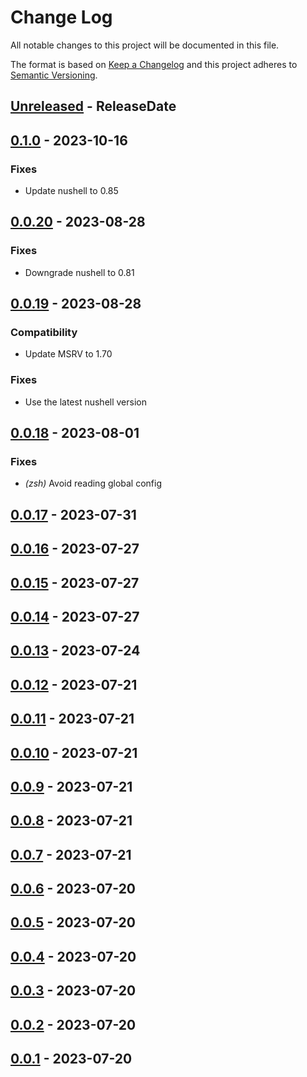 # Change Log
All notable changes to this project will be documented in this file.

The format is based on [Keep a Changelog](http://keepachangelog.com/)
and this project adheres to [Semantic Versioning](http://semver.org/).

<!-- next-header -->
## [Unreleased] - ReleaseDate

## [0.1.0] - 2023-10-16

### Fixes

- Update nushell to 0.85

## [0.0.20] - 2023-08-28

### Fixes

- Downgrade nushell to 0.81

## [0.0.19] - 2023-08-28

### Compatibility

- Update MSRV to 1.70

### Fixes

- Use the latest nushell version

## [0.0.18] - 2023-08-01

### Fixes

- *(zsh)* Avoid reading global config

## [0.0.17] - 2023-07-31

## [0.0.16] - 2023-07-27

## [0.0.15] - 2023-07-27

## [0.0.14] - 2023-07-27

## [0.0.13] - 2023-07-24

## [0.0.12] - 2023-07-21

## [0.0.11] - 2023-07-21

## [0.0.10] - 2023-07-21

## [0.0.9] - 2023-07-21

## [0.0.8] - 2023-07-21

## [0.0.7] - 2023-07-21

## [0.0.6] - 2023-07-20

## [0.0.5] - 2023-07-20

## [0.0.4] - 2023-07-20

## [0.0.3] - 2023-07-20

## [0.0.2] - 2023-07-20

## [0.0.1] - 2023-07-20

<!-- next-url -->
[Unreleased]: https://github.com/assert-rs/completest/compare/v0.1.0...HEAD
[0.1.0]: https://github.com/assert-rs/completest/compare/v0.0.20...v0.1.0
[0.0.20]: https://github.com/assert-rs/completest/compare/v0.0.19...v0.0.20
[0.0.19]: https://github.com/assert-rs/completest/compare/v0.0.18...v0.0.19
[0.0.18]: https://github.com/assert-rs/completest/compare/v0.0.17...v0.0.18
[0.0.17]: https://github.com/assert-rs/completest/compare/v0.0.16...v0.0.17
[0.0.16]: https://github.com/assert-rs/completest/compare/v0.0.15...v0.0.16
[0.0.15]: https://github.com/assert-rs/completest/compare/v0.0.14...v0.0.15
[0.0.14]: https://github.com/assert-rs/completest/compare/v0.0.13...v0.0.14
[0.0.13]: https://github.com/assert-rs/completest/compare/v0.0.12...v0.0.13
[0.0.12]: https://github.com/assert-rs/completest/compare/v0.0.11...v0.0.12
[0.0.11]: https://github.com/assert-rs/completest/compare/v0.0.10...v0.0.11
[0.0.10]: https://github.com/assert-rs/completest/compare/v0.0.9...v0.0.10
[0.0.9]: https://github.com/assert-rs/completest/compare/v0.0.8...v0.0.9
[0.0.8]: https://github.com/assert-rs/completest/compare/v0.0.7...v0.0.8
[0.0.7]: https://github.com/assert-rs/completest/compare/v0.0.6...v0.0.7
[0.0.6]: https://github.com/assert-rs/completest/compare/v0.0.5...v0.0.6
[0.0.5]: https://github.com/assert-rs/completest/compare/v0.0.4...v0.0.5
[0.0.4]: https://github.com/assert-rs/completest/compare/v0.0.3...v0.0.4
[0.0.3]: https://github.com/assert-rs/completest/compare/v0.0.2...v0.0.3
[0.0.2]: https://github.com/assert-rs/completest/compare/v0.0.1...v0.0.2
[0.0.1]: https://github.com/assert-rs/completest/compare/3ba75d4e53b79952a4c1771d88f2a22a53d1782d...v0.0.1

